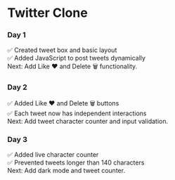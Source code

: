# Twitter Clone 

### Day 1
✅ Created tweet box and basic layout  
✅ Added JavaScript to post tweets dynamically  
Next: Add Like ❤️ and Delete 🗑️ functionality.



### Day 2
✅ Added Like ❤️ and Delete 🗑️ buttons  
✅ Each tweet now has independent interactions  
Next: Add tweet character counter and input validation.



### Day 3
✅ Added live character counter  
✅ Prevented tweets longer than 140 characters  
Next: Add dark mode and tweet counter.
